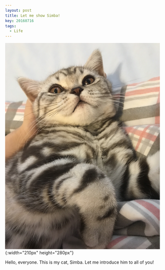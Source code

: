 ```yaml
---
layout: post
title: Let me show Simba!
key: 20160716
tags: 
  - Life
---
```


![Simba](/image/simba1.jpg){:width="210px" height="280px"}

Hello, everyone. This is my cat, Simba. Let me introduce him to all of you!

